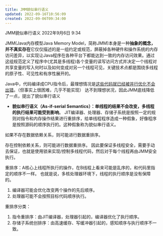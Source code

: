 ```yaml
---
title: JMM貌似串行语义
updated: 2022-09-16T10:56:09
created: 2022-09-06T09:34:00
---
```


JMM貌似串行语义
2022年9月6日
9:34

JMM(Java内存模型Java Memory Model，简称JMM)本身是一种**抽象的概念，并不真实存在**它仅仅描述的是一组约定或规范，屏蔽掉各种硬件和操作系统的内存访问差异，以实现让Java程序在各种平台下都能达到一致的内存访问效果。通过这组规范定义了程序中(尤其是多线程)各个变量的读写访问方式并决定一个线程对共享变量的写入何时以及如何变成对另一个线程可见，关键技术点都是围绕多线程的原子性、可见性和有序性展开的。

Java中，代码编译成CPU指令后，最理想情况是<u>这些代码就已经被并行优化不会出错</u>。（但事实上很困难，几乎不能实现）
达不到理想状况，因此JMM底线降低了一点，提出了貌似串行语义
- **貌似串行语义（As-if-serial Semantics）：**单线程的结果不会改变，多线程的执行结果**可能受到影响**。
JIT编译器、处理器、存储子系统是按照一定的规则对指令和内存操作结果进行重排序，给单线程程序造成一种假象，好像程序是按照源码的顺序执行的。这种假象称为貌似串行语义。

如果不存在数据依赖关系，则可能进行数据重排序。

存在控制依赖关系，则可能进行数据重排序。
因此要保证多线程安全，需要手动去保证，也就是使用锁来实现/控制多线程代码，然后对于每个线程再由JMM安全执行。

重排序：A核心上线程所执行的操作，在B线程上看来可能是乱序的，和代码里指定的顺序不一样。
也就是说，多核处理器环境下，线程的执行顺序是没有保障的。
1.  编译器可能会优化改变两个操作的先后顺序。
2.  处理器可能不会按照目标代码顺序执行。

重排序分类：
1.  指令重排序：由JIT编译器，处理器引起的，编译器优化了执行顺序。
2.  存储子系统创排序：由高速缓存、写缓冲器引起的，感知顺序与执行顺序不一致。


